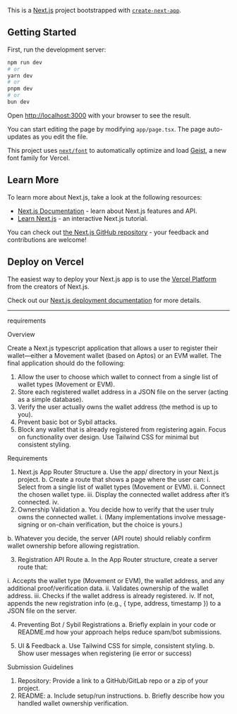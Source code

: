 This is a [Next.js](https://nextjs.org) project bootstrapped with [`create-next-app`](https://nextjs.org/docs/app/api-reference/cli/create-next-app).

## Getting Started

First, run the development server:

```bash
npm run dev
# or
yarn dev
# or
pnpm dev
# or
bun dev
```

Open [http://localhost:3000](http://localhost:3000) with your browser to see the result.

You can start editing the page by modifying `app/page.tsx`. The page auto-updates as you edit the file.

This project uses [`next/font`](https://nextjs.org/docs/app/building-your-application/optimizing/fonts) to automatically optimize and load [Geist](https://vercel.com/font), a new font family for Vercel.

## Learn More

To learn more about Next.js, take a look at the following resources:

- [Next.js Documentation](https://nextjs.org/docs) - learn about Next.js features and API.
- [Learn Next.js](https://nextjs.org/learn) - an interactive Next.js tutorial.

You can check out [the Next.js GitHub repository](https://github.com/vercel/next.js) - your feedback and contributions are welcome!

## Deploy on Vercel

The easiest way to deploy your Next.js app is to use the [Vercel Platform](https://vercel.com/new?utm_medium=default-template&filter=next.js&utm_source=create-next-app&utm_campaign=create-next-app-readme) from the creators of Next.js.

Check out our [Next.js deployment documentation](https://nextjs.org/docs/app/building-your-application/deploying) for more details.

---

requirements

Overview

Create a Next.js typescript application that allows a user to register their wallet—either a
Movement wallet (based on Aptos) or an EVM wallet. The final application should do the
following:

1. Allow the user to choose which wallet to connect from a single list of wallet types
   (Movement or EVM).
2. Store each registered wallet address in a JSON file on the server (acting as a
   simple database).
3. Verify the user actually owns the wallet address (the method is up to you).
4. Prevent basic bot or Sybil attacks.
5. Block any wallet that is already registered from registering again.
   Focus on functionality over design. Use Tailwind CSS for minimal but consistent styling.

Requirements

1. Next.js App Router Structure
   a. Use the app/ directory in your Next.js project.
   b. Create a route that shows a page where the user can:
   i. Select from a single list of wallet types (Movement or EVM).
   ii. Connect the chosen wallet type.
   iii. Display the connected wallet address after it’s connected.
   iv.
2. Ownership Validation
   a. You decide how to verify that the user truly owns the connected wallet.
   i. (Many implementations involve message-signing or on-chain
   verification, but the choice is yours.)

b. Whatever you decide, the server (API route) should reliably confirm wallet
ownership before allowing registration.

3. Registration API Route
   a. In the App Router structure, create a server route that:

i. Accepts the wallet type (Movement or EVM), the wallet address,
and any additional proof/verification data.
ii. Validates ownership of the wallet address.
iii. Checks if the wallet address is already registered.
iv. If not, appends the new registration info (e.g., { type, address,
timestamp }) to a JSON file on the server.

4. Preventing Bot / Sybil Registrations
   a. Briefly explain in your code or README.md how your approach helps
   reduce spam/bot submissions.

5. UI & Feedback
   a. Use Tailwind CSS for simple, consistent styling.
   b. Show user messages when registering (ie error or success)

Submission Guidelines

1. Repository: Provide a link to a GitHub/GitLab repo or a zip of your project.
2. README:
   a. Include setup/run instructions.
   b. Briefly describe how you handled wallet ownership verification.
